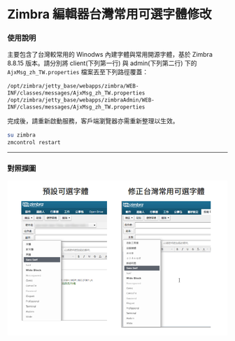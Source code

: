 # Zimbra 編輯器台灣常用可選字體修改

### 使用說明  
    
主要包含了台灣較常用的 Winodws 內建字體與常用開源字體，基於 Zimbra 8.8.15 版本。請分別將 client(下列第一行) 與 admin(下列第二行) 下的 `AjxMsg_zh_TW.properties` 檔案丟至下列路徑覆蓋：
```
/opt/zimbra/jetty_base/webapps/zimbra/WEB-INF/classes/messages/AjxMsg_zh_TW.properties
/opt/zimbra/jetty_base/webapps/zimbraAdmin/WEB-INF/classes/messages/AjxMsg_zh_TW.properties
```
  
  
完成後，請重新啟動服務，客戶端瀏覽器亦需重新整理以生效。
```bash
su zimbra
zmcontrol restart
```
  
---
  
### 對照擷圖

![image](https://raw.githubusercontent.com/jasoncheng7115/zimbra_zimlets/master/taiwanfontFamily/%E5%85%A9%E5%9C%96%E5%B0%8D%E7%85%A7.png)
